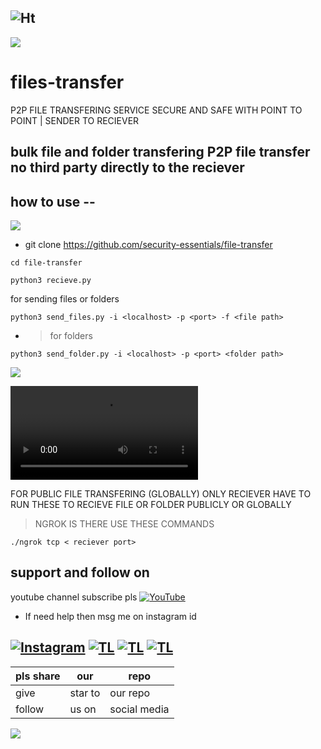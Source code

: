 ![Ht](https://img.shields.io/badge/Made%20by-hackersTech-brightgreen)
---
![](https://user-images.githubusercontent.com/61265099/78818286-19743180-79dd-11ea-84c5-f629f891dd4b.png)

# files-transfer

P2P FILE TRANSFERING SERVICE SECURE AND SAFE WITH POINT TO POINT | SENDER TO RECIEVER 

bulk file and folder transfering P2P file transfer no third party directly to the reciever
---
## how to use --
![](https://user-images.githubusercontent.com/61265099/78818286-19743180-79dd-11ea-84c5-f629f891dd4b.png)


- git clone https://github.com/security-essentials/file-transfer
```
cd file-transfer

python3 recieve.py 

```
for sending files or folders
```
python3 send_files.py -i <localhost> -p <port> -f <file path>
```

- > for folders

```
python3 send_folder.py -i <localhost> -p <port> <folder path>
```
![](https://user-images.githubusercontent.com/61265099/78818286-19743180-79dd-11ea-84c5-f629f891dd4b.png)


![demo here ](https://raw.githubusercontent.com/security-essentials/file-transfer/main/6a2e00d1-72bf-489a-96bf-c92778a4ec61.webm)

 FOR PUBLIC FILE TRANSFERING (GLOBALLY)
 ONLY RECIEVER HAVE TO RUN THESE TO RECIEVE FILE OR FOLDER PUBLICLY OR GLOBALLY
> NGROK IS THERE USE THESE COMMANDS

```
./ngrok tcp < reciever port>
```

## support and follow on 
youtube channel subscribe pls
<a href="https://youtube.com/channel/UCEX1r_jZouOOpKY7DiWIR6A"><img title="YouTube" src="https://img.shields.io/badge/YouTube-Hackers Tech-blue?style=for-the-badge&logo=Youtube"></a>

- If need help then msg me on instagram id

[![Instagram](https://img.shields.io/badge/INSTAGRAM-ForHelp-green?style=for-the-badge&logo=instagram)](
https://instagram.com/hackers__tech?utm_medium=copy_link)
[![TL](https://img.shields.io/badge/TELEGRAM-CHANNEL-brightgreen?style=for-the-badge&logo=telegram)](https://t.me/hacker_s_tech)
[![TL](https://img.shields.io/badge/Twitter-account-red?style=for-the-badge&logo=Twitter)](https://twitter.com/HackersTech1?s=09)
[![TL](https://img.shields.io/badge/reddit-account-blueviolet?style=for-the-badge&logo=reddit)](https://twitter.com/HackersTech1?s=09)
--- 
|pls share|our|repo |
|----|----|----|
|give|star to|our repo |
|follow|us on|social media|

![](https://user-images.githubusercontent.com/61265099/78818286-19743180-79dd-11ea-84c5-f629f891dd4b.png)

